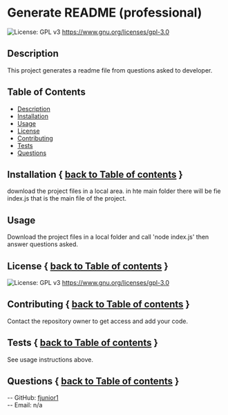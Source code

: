 # Generate README (professional)

  ![License: GPL v3](https://img.shields.io/badge/License-GPLv3-blue.svg) https://www.gnu.org/licenses/gpl-3.0

  ## Description
  This project generates a readme file from questions asked to developer.

  ## Table of Contents
  * [Description](#Description)
  * [Installation](#Installation)
  * [Usage](#Usage)
  * [License](#License)
  * [Contributing](#Contributing)
  * [Tests](#Tests)
  * [Questions](#Questions)

  ## Installation { [back to Table of contents](###Table-of-Contents) }
  download the project files in a local area. in hte main folder there will be  fie index.js that is the main file of the project. 

  ## Usage
  Download the project files in a local folder and call 'node index.js' then answer questions asked.
  
  ## License   { [back to Table of contents](###Table-of-Contents) }
  ![License: GPL v3](https://img.shields.io/badge/License-GPLv3-blue.svg) https://www.gnu.org/licenses/gpl-3.0

  ## Contributing  { [back to Table of contents](###Table-of-Contents) }
  Contact the repository owner to get access and add your code.

  ## Tests    { [back to Table of contents](###Table-of-Contents) }
  See usage instructions above.

  ## Questions   { [back to Table of contents](###Table-of-Contents) }


  -- GitHub: [fjunior1](https://github.com/fjunior1)  
  -- Email: n/a
